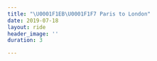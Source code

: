 ```yaml
---
title: "\U0001F1EB\U0001F1F7 Paris to London"
date: 2019-07-18
layout: ride
header_image: ''
duration: 3

---
```

